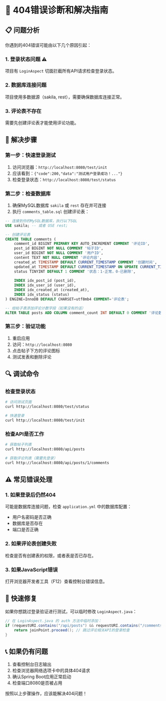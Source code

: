 # 🔧 404错误诊断和解决指南

## 📋 问题分析

你遇到的404错误可能由以下几个原因引起：

### 1. **登录状态问题** ⚠️
项目有 `LoginAspect` 切面拦截所有API请求检查登录状态。

### 2. **数据库连接问题**
项目使用多数据源（sakila, rest），需要确保数据库连接正常。

### 3. **评论表不存在**
需要先创建评论表才能使用评论功能。

## 🚀 解决步骤

### 第一步：快速登录测试
1. 访问浏览器：`http://localhost:8080/test/init`
2. 应该看到：`{"code":200,"data":"测试用户登录成功！..."}`
3. 检查登录状态：`http://localhost:8080/test/status`

### 第二步：检查数据库
1. 确保MySQL数据库 `sakila` 或 `rest` 存在并可连接
2. 执行 `comments_table.sql` 创建评论表：

```sql
-- 连接到你的MySQL数据库，执行以下SQL
USE sakila; -- 或者 USE rest;

-- 创建评论表
CREATE TABLE comments (
    comment_id BIGINT PRIMARY KEY AUTO_INCREMENT COMMENT '评论ID',
    post_id BIGINT NOT NULL COMMENT '帖子ID',
    user_id BIGINT NOT NULL COMMENT '用户ID', 
    content TEXT NOT NULL COMMENT '评论内容',
    created_at TIMESTAMP DEFAULT CURRENT_TIMESTAMP COMMENT '创建时间',
    updated_at TIMESTAMP DEFAULT CURRENT_TIMESTAMP ON UPDATE CURRENT_TIMESTAMP COMMENT '更新时间',
    status TINYINT DEFAULT 1 COMMENT '状态：1-正常，0-已删除',
    
    INDEX idx_post_id (post_id),
    INDEX idx_user_id (user_id),
    INDEX idx_created_at (created_at),
    INDEX idx_status (status)
) ENGINE=InnoDB DEFAULT CHARSET=utf8mb4 COMMENT='评论表';

-- 给帖子表添加评论计数字段（如果没有的话）
ALTER TABLE posts ADD COLUMN comment_count INT DEFAULT 0 COMMENT '评论数量';
```

### 第三步：验证功能
1. 重启应用
2. 访问：`http://localhost:8080` 
3. 点击帖子下方的评论图标
4. 测试发表和删除评论

## 🔍 调试命令

### 检查登录状态
```bash
# 访问测试页面
curl http://localhost:8080/test/status

# 快速登录
curl http://localhost:8080/test/init
```

### 检查API是否工作
```bash
# 获取帖子列表
curl http://localhost:8080/api/posts

# 获取评论列表（需要先登录）
curl http://localhost:8080/api/posts/1/comments
```

## ⚠️ 常见错误处理

### 1. 如果登录后仍然404
可能是数据库连接问题，检查 `application.yml` 中的数据库配置：
- 用户名密码是否正确
- 数据库是否存在
- 端口是否正确

### 2. 如果评论表创建失败
检查是否有创建表的权限，或者表是否已存在。

### 3. 如果JavaScript错误
打开浏览器开发者工具（F12）查看控制台错误信息。

## 🎯 快速修复

如果你想跳过登录验证进行测试，可以临时修改 `LoginAspect.java`：

```java
// 在 LoginAspect.java 的 auth 方法中临时添加：
if (requestURI.contains("/api/posts") && requestURI.contains("/comments")) {
    return joinPoint.proceed(); // 跳过评论相关API的登录检查
}
```

## 📞 如果仍有问题

1. 查看控制台日志输出
2. 检查浏览器网络选项卡中的具体404请求
3. 确认Spring Boot应用正常启动
4. 检查端口8080是否被占用

按照以上步骤操作，应该能解决404问题！ 